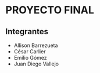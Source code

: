 # PROYECTO FINAL

## Integrantes

* Allison Barrezueta
* César Carlier
* Emilio Gómez
* Juan Diego Vallejo
